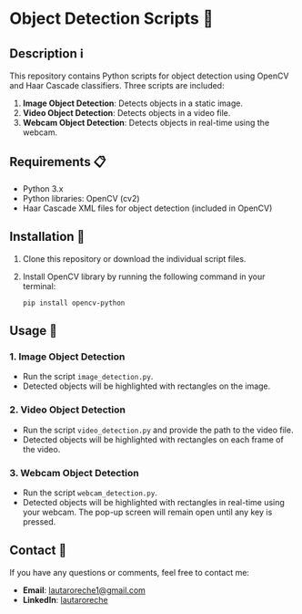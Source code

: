 # Object Detection Scripts 🚀

## Description ℹ️
This repository contains Python scripts for object detection using OpenCV and Haar Cascade classifiers. Three scripts are included:

1. **Image Object Detection**: Detects objects in a static image.
2. **Video Object Detection**: Detects objects in a video file.
3. **Webcam Object Detection**: Detects objects in real-time using the webcam.

## Requirements 📋

- Python 3.x
- Python libraries: OpenCV (cv2)
- Haar Cascade XML files for object detection (included in OpenCV)

## Installation 🔧

1. Clone this repository or download the individual script files.
2. Install OpenCV library by running the following command in your terminal:

    ```
    pip install opencv-python
    ```

## Usage 📄

### 1. Image Object Detection
- Run the script `image_detection.py`.
- Detected objects will be highlighted with rectangles on the image.

### 2. Video Object Detection
- Run the script `video_detection.py` and provide the path to the video file.
- Detected objects will be highlighted with rectangles on each frame of the video.

### 3. Webcam Object Detection
- Run the script `webcam_detection.py`.
- Detected objects will be highlighted with rectangles in real-time using your webcam.
The pop-up screen will remain open until any key is pressed.

## Contact 📧
If you have any questions or comments, feel free to contact me:
- **Email**: lautaroreche1@gmail.com
- **LinkedIn**: [lautaroreche](https://www.linkedin.com/in/lautaroreche/)
